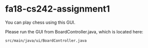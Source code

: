 # fa18-cs242-assignment1

You can play chess using this GUI.

Please run the GUI from BoardController.java, which is located here:

`src/main/java/ui/BoardController.java`

